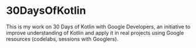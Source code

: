 # 30DaysOfKotlin
This is my work on 30 Days of Kotlin with Google Developers, an initiative to improve understanding of Kotlin and apply it in real projects using Google resources (codelabs, sessions with Googlers).
